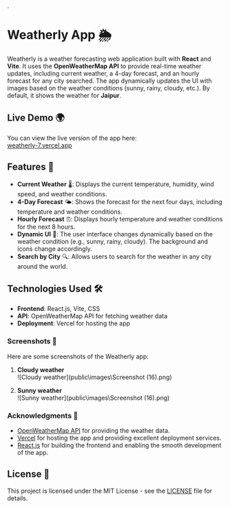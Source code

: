 .
# Weatherly App 🌦️

Weatherly is a weather forecasting web application built with **React** and **Vite**. It uses the **OpenWeatherMap API** to provide real-time weather updates, including current weather, a 4-day forecast, and an hourly forecast for any city searched. The app dynamically updates the UI with images based on the weather conditions (sunny, rainy, cloudy, etc.). By default, it shows the weather for **Jaipur**.

## Live Demo 🌍

You can view the live version of the app here:  
[weatherly-7.vercel.app](https://weatherly-7.vercel.app)

## Features 🌟

- **Current Weather** 🌡️: Displays the current temperature, humidity, wind speed, and weather conditions.
- **4-Day Forecast** 🌤️: Shows the forecast for the next four days, including temperature and weather conditions.
- **Hourly Forecast** ⏰: Displays hourly temperature and weather conditions for the next 8 hours.
- **Dynamic UI** 🎨: The user interface changes dynamically based on the weather condition (e.g., sunny, rainy, cloudy). The background and icons change accordingly.
- **Search by City** 🔍: Allows users to search for the weather in any city around the world.

## Technologies Used 🛠️

- **Frontend**: React.js, Vite, CSS
- **API**: OpenWeatherMap API for fetching weather data
- **Deployment**: Vercel for hosting the app
  
### Screenshots 📸

Here are some screenshots of the Weatherly app:

1. **Cloudy weather**  
   ![Cloudy weather](public\images\Screenshot (16).png)

2. **Sunny weather**  
   ![Sunny weather](public\images\Screenshot (16).png)



### Acknowledgments 👏


- [OpenWeatherMap API](https://openweathermap.org/) for providing the weather data.
- [Vercel](https://vercel.com/) for hosting the app and providing excellent deployment services.
- [React.js](https://reactjs.org/) for building the frontend and enabling the smooth development of the app.

## License 📝

This project is licensed under the MIT License - see the [LICENSE](LICENSE) file for details.
